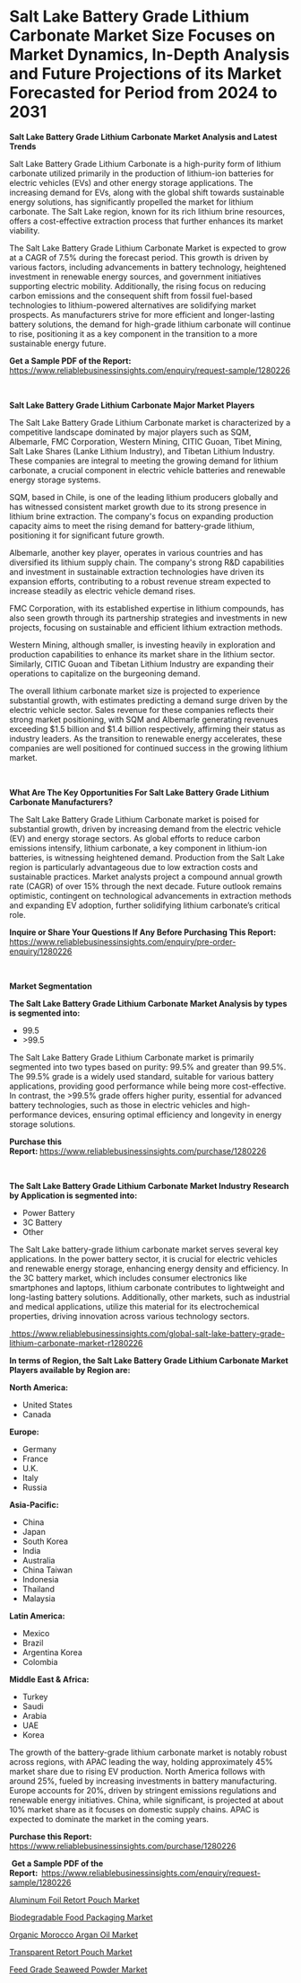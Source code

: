 <p><h1>Salt Lake Battery Grade Lithium Carbonate Market Size Focuses on Market Dynamics, In-Depth Analysis and Future Projections of its Market Forecasted for Period from 2024 to 2031</h1></p><p><strong>Salt Lake Battery Grade Lithium Carbonate Market Analysis and Latest Trends</strong></p>
<p><p>Salt Lake Battery Grade Lithium Carbonate is a high-purity form of lithium carbonate utilized primarily in the production of lithium-ion batteries for electric vehicles (EVs) and other energy storage applications. The increasing demand for EVs, along with the global shift towards sustainable energy solutions, has significantly propelled the market for lithium carbonate. The Salt Lake region, known for its rich lithium brine resources, offers a cost-effective extraction process that further enhances its market viability.</p><p>The Salt Lake Battery Grade Lithium Carbonate Market is expected to grow at a CAGR of 7.5% during the forecast period. This growth is driven by various factors, including advancements in battery technology, heightened investment in renewable energy sources, and government initiatives supporting electric mobility. Additionally, the rising focus on reducing carbon emissions and the consequent shift from fossil fuel-based technologies to lithium-powered alternatives are solidifying market prospects. As manufacturers strive for more efficient and longer-lasting battery solutions, the demand for high-grade lithium carbonate will continue to rise, positioning it as a key component in the transition to a more sustainable energy future.</p></p>
<p><strong>Get a Sample PDF of the Report:&nbsp;</strong> <a href="https://www.reliablebusinessinsights.com/enquiry/request-sample/1280226?utm_campaign=1119&utm_medium=2&utm_source=Github&utm_content=ia&utm_term=10122024&utm_id=salt-lake-battery-grade-lithium-carbonate">https://www.reliablebusinessinsights.com/enquiry/request-sample/1280226</a></p>
<p>&nbsp;</p>
<p><strong>Salt Lake Battery Grade Lithium Carbonate Major Market Players</strong></p>
<p><p>The Salt Lake Battery Grade Lithium Carbonate market is characterized by a competitive landscape dominated by major players such as SQM, Albemarle, FMC Corporation, Western Mining, CITIC Guoan, Tibet Mining, Salt Lake Shares (Lanke Lithium Industry), and Tibetan Lithium Industry. These companies are integral to meeting the growing demand for lithium carbonate, a crucial component in electric vehicle batteries and renewable energy storage systems.</p><p>SQM, based in Chile, is one of the leading lithium producers globally and has witnessed consistent market growth due to its strong presence in lithium brine extraction. The company's focus on expanding production capacity aims to meet the rising demand for battery-grade lithium, positioning it for significant future growth.</p><p>Albemarle, another key player, operates in various countries and has diversified its lithium supply chain. The company's strong R&D capabilities and investment in sustainable extraction technologies have driven its expansion efforts, contributing to a robust revenue stream expected to increase steadily as electric vehicle demand rises.</p><p>FMC Corporation, with its established expertise in lithium compounds, has also seen growth through its partnership strategies and investments in new projects, focusing on sustainable and efficient lithium extraction methods.</p><p>Western Mining, although smaller, is investing heavily in exploration and production capabilities to enhance its market share in the lithium sector. Similarly, CITIC Guoan and Tibetan Lithium Industry are expanding their operations to capitalize on the burgeoning demand.</p><p>The overall lithium carbonate market size is projected to experience substantial growth, with estimates predicting a demand surge driven by the electric vehicle sector. Sales revenue for these companies reflects their strong market positioning, with SQM and Albemarle generating revenues exceeding $1.5 billion and $1.4 billion respectively, affirming their status as industry leaders. As the transition to renewable energy accelerates, these companies are well positioned for continued success in the growing lithium market.</p></p>
<p>&nbsp;</p>
<p><strong>What Are The Key Opportunities For Salt Lake Battery Grade Lithium Carbonate Manufacturers?</strong></p>
<p><p>The Salt Lake Battery Grade Lithium Carbonate market is poised for substantial growth, driven by increasing demand from the electric vehicle (EV) and energy storage sectors. As global efforts to reduce carbon emissions intensify, lithium carbonate, a key component in lithium-ion batteries, is witnessing heightened demand. Production from the Salt Lake region is particularly advantageous due to low extraction costs and sustainable practices. Market analysts project a compound annual growth rate (CAGR) of over 15% through the next decade. Future outlook remains optimistic, contingent on technological advancements in extraction methods and expanding EV adoption, further solidifying lithium carbonate’s critical role.</p></p>
<p><strong>Inquire or Share Your Questions If Any Before Purchasing This Report:</strong> <a href="https://www.reliablebusinessinsights.com/enquiry/pre-order-enquiry/1280226?utm_campaign=1119&utm_medium=2&utm_source=Github&utm_content=ia&utm_term=10122024&utm_id=salt-lake-battery-grade-lithium-carbonate">https://www.reliablebusinessinsights.com/enquiry/pre-order-enquiry/1280226</a></p>
<p>&nbsp;</p>
<p><strong>Market Segmentation</strong></p>
<p><strong>The Salt Lake Battery Grade Lithium Carbonate Market Analysis by types is segmented into:</strong></p>
<p><ul><li>99.5</li><li>>99.5</li></ul></p>
<p><p>The Salt Lake Battery Grade Lithium Carbonate market is primarily segmented into two types based on purity: 99.5% and greater than 99.5%. The 99.5% grade is a widely used standard, suitable for various battery applications, providing good performance while being more cost-effective. In contrast, the >99.5% grade offers higher purity, essential for advanced battery technologies, such as those in electric vehicles and high-performance devices, ensuring optimal efficiency and longevity in energy storage solutions.</p></p>
<p><strong>Purchase this Report:&nbsp;</strong><a href="https://www.reliablebusinessinsights.com/purchase/1280226?utm_campaign=1119&utm_medium=2&utm_source=Github&utm_content=ia&utm_term=10122024&utm_id=salt-lake-battery-grade-lithium-carbonate">https://www.reliablebusinessinsights.com/purchase/1280226</a></p>
<p>&nbsp;</p>
<p><strong>The Salt Lake Battery Grade Lithium Carbonate Market Industry Research by Application is segmented into:</strong></p>
<p><ul><li>Power Battery</li><li>3C Battery</li><li>Other</li></ul></p>
<p><p>The Salt Lake battery-grade lithium carbonate market serves several key applications. In the power battery sector, it is crucial for electric vehicles and renewable energy storage, enhancing energy density and efficiency. In the 3C battery market, which includes consumer electronics like smartphones and laptops, lithium carbonate contributes to lightweight and long-lasting battery solutions. Additionally, other markets, such as industrial and medical applications, utilize this material for its electrochemical properties, driving innovation across various technology sectors.</p></p>
<p><a href="https://www.reliablebusinessinsights.com/global-salt-lake-battery-grade-lithium-carbonate-market-r1280226?utm_campaign=1119&utm_medium=2&utm_source=Github&utm_content=ia&utm_term=10122024&utm_id=salt-lake-battery-grade-lithium-carbonate">&nbsp;https://www.reliablebusinessinsights.com/global-salt-lake-battery-grade-lithium-carbonate-market-r1280226</a></p>
<p><strong>In terms of Region, the Salt Lake Battery Grade Lithium Carbonate Market Players available by Region are:</strong></p>
<p>
    <p> <strong> North America: </strong>
        <ul>
            <li>United States</li>
            <li>Canada</li>
        </ul>
        </p> 
    <p> <strong> Europe: </strong>
        <ul>
            <li>Germany</li>
            <li>France</li>
            <li>U.K.</li>
            <li>Italy</li>
            <li>Russia</li>
        </ul>
        </p> 
    <p> <strong> Asia-Pacific: </strong>
        <ul>
            <li>China</li>
            <li>Japan</li>
            <li>South Korea</li>
            <li>India</li>
            <li>Australia</li>
            <li>China Taiwan</li>
            <li>Indonesia</li>
            <li>Thailand</li>
            <li>Malaysia</li>
        </ul>
        </p> 
    <p> <strong> Latin America: </strong>
        <ul>
            <li>Mexico</li>
            <li>Brazil</li>
            <li>Argentina Korea</li>
            <li>Colombia</li>
        </ul>
        </p> 
    <p> <strong> Middle East & Africa: </strong>
        <ul>
            <li>Turkey</li>
            <li>Saudi</li>
            <li>Arabia</li>
            <li>UAE</li>
            <li>Korea</li>
        </ul>
    </p>
    </p>
<p><p>The growth of the battery-grade lithium carbonate market is notably robust across regions, with APAC leading the way, holding approximately 45% market share due to rising EV production. North America follows with around 25%, fueled by increasing investments in battery manufacturing. Europe accounts for 20%, driven by stringent emissions regulations and renewable energy initiatives. China, while significant, is projected at about 10% market share as it focuses on domestic supply chains. APAC is expected to dominate the market in the coming years.</p></p>
<p><strong>Purchase this Report: </strong><a href="https://www.reliablebusinessinsights.com/purchase/1280226?utm_campaign=1119&utm_medium=2&utm_source=Github&utm_content=ia&utm_term=10122024&utm_id=salt-lake-battery-grade-lithium-carbonate">https://www.reliablebusinessinsights.com/purchase/1280226</a></p>
<p>&nbsp;<strong>Get a Sample PDF of the Report:&nbsp;&nbsp;</strong><a href="https://www.reliablebusinessinsights.com/enquiry/request-sample/1280226?utm_campaign=1119&utm_medium=2&utm_source=Github&utm_content=ia&utm_term=10122024&utm_id=salt-lake-battery-grade-lithium-carbonate">https://www.reliablebusinessinsights.com/enquiry/request-sample/1280226</a></p>
<p><strong></strong></p>
<p><p><a href="https://www.linkedin.com/pulse/aluminum-foil-retort-pouch-market-research-report-trends-overview-2kunf?utm_campaign=1119&utm_medium=2&utm_source=Github&utm_content=ia&utm_term=10122024&utm_id=salt-lake-battery-grade-lithium-carbonate">Aluminum Foil Retort Pouch Market</a></p><p><a href="https://www.linkedin.com/pulse/biodegradable-food-packaging-market-essentials-key-players-zgb6f?utm_campaign=1119&utm_medium=2&utm_source=Github&utm_content=ia&utm_term=10122024&utm_id=salt-lake-battery-grade-lithium-carbonate">Biodegradable Food Packaging Market</a></p><p><a href="https://www.linkedin.com/pulse/swot-analysis-organic-morocco-argan-oil-market-business-insights-bgkuf?utm_campaign=1119&utm_medium=2&utm_source=Github&utm_content=ia&utm_term=10122024&utm_id=salt-lake-battery-grade-lithium-carbonate">Organic Morocco Argan Oil Market</a></p><p><a href="https://www.linkedin.com/pulse/transparent-retort-pouch-market-dynamics-application-types-emerging-n2twf?utm_campaign=1119&utm_medium=2&utm_source=Github&utm_content=ia&utm_term=10122024&utm_id=salt-lake-battery-grade-lithium-carbonate">Transparent Retort Pouch Market</a></p><p><a href="https://github.com/irfadac/Market-Research-Report-List-5/blob/main/feed-grade-seaweed-powder-market.md?utm_campaign=1119&utm_medium=2&utm_source=Github&utm_content=ia&utm_term=10122024&utm_id=salt-lake-battery-grade-lithium-carbonate">Feed Grade Seaweed Powder Market</a></p></p>
